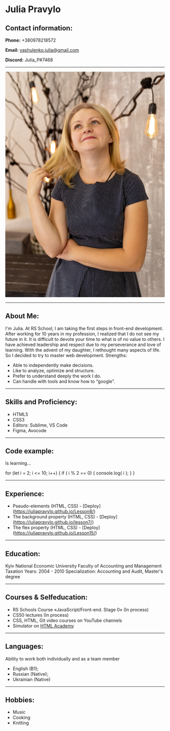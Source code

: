# Julia Pravylo

## Contact information:

**Phone:** +380978218572

**Email:** vashulenko.julia@gmail.com

**Discord:** Julia_P#7468

***

![Photo](photo.jpg)

***

## About Me:

I'm Julia. At RS School, I am taking the first steps in front-end development. 
After working for 10 years in my profession, I realized that I do not see my future in it. It is difficult to devote your time to what is of no value to others. I have achieved leadership and respect due to my perseverance and love of learning.
With the advent of my daughter, I rethought many aspects of life. So I decided to try to master web development.
Strengths:
- Able to independently make decisions. 
- Like to analyze, optimize and structure. 
- Prefer to understand deeply the work I do. 
- Can handle with tools and know how to “google”.

***

## Skills and Proficiency:

- HTML5
- CSS3
- Editors: Sublime, VS Code
- Figma, Avocode

***

## Code example:

Is learning...

for (let i = 2; i <= 10; i++) {
     if ( i % 2 == 0) {
     console.log( i );
     }
 }

***

## Experience:

- Pseudo-elements (HTML, CSS) - [Deploy] (https://juliapravylo.github.io/Lesson8/)
- The background property (HTML, CSS) - [Deploy] (https://juliapravylo.github.io/lesson7/)
- The flex property (HTML, CSS) - [Deploy] (https://juliapravylo.github.io/Lesson15/)

***

## Education:

Kyiv National Economic University
Faculty of Accounting and Management Taxation
Years: 2004 - 2010
Specialization: Accounting and Audit, Master's degree

***

## Courses & Selfeducation:

- RS Schools Course «JavaScript/Front-end. Stage 0» (In process)
- CS50 lectures (In process)
- CSS, HTML, Git video courses on YouTube channels
- Simulator on [HTML Academy](https://htmlacademy.ru/)

***

## Languages:

Ability to work both individually and as a team member

- English (B1);
- Russian (Native);
- Ukrainian (Native)

***
## Hobbies:

- Music
- Cooking
- Knitting


